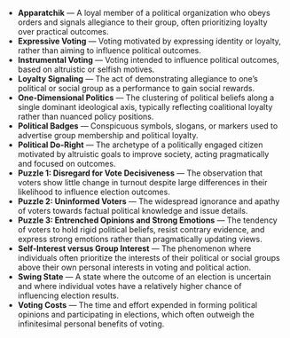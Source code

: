 - **Apparatchik** — A loyal member of a political organization who obeys orders and signals allegiance to their group, often prioritizing loyalty over practical outcomes.  
- **Expressive Voting** — Voting motivated by expressing identity or loyalty, rather than aiming to influence political outcomes.  
- **Instrumental Voting** — Voting intended to influence political outcomes, based on altruistic or selfish motives.  
- **Loyalty Signaling** — The act of demonstrating allegiance to one’s political or social group as a performance to gain social rewards.  
- **One-Dimensional Politics** — The clustering of political beliefs along a single dominant ideological axis, typically reflecting coalitional loyalty rather than nuanced policy positions.  
- **Political Badges** — Conspicuous symbols, slogans, or markers used to advertise group membership and political loyalty.  
- **Political Do-Right** — The archetype of a politically engaged citizen motivated by altruistic goals to improve society, acting pragmatically and focused on outcomes.  
- **Puzzle 1: Disregard for Vote Decisiveness** — The observation that voters show little change in turnout despite large differences in their likelihood to influence election outcomes.  
- **Puzzle 2: Uninformed Voters** — The widespread ignorance and apathy of voters towards factual political knowledge and issue details.  
- **Puzzle 3: Entrenched Opinions and Strong Emotions** — The tendency of voters to hold rigid political beliefs, resist contrary evidence, and express strong emotions rather than pragmatically updating views.  
- **Self-Interest versus Group Interest** — The phenomenon where individuals often prioritize the interests of their political or social groups above their own personal interests in voting and political action.  
- **Swing State** — A state where the outcome of an election is uncertain and where individual votes have a relatively higher chance of influencing election results.  
- **Voting Costs** — The time and effort expended in forming political opinions and participating in elections, which often outweigh the infinitesimal personal benefits of voting.
